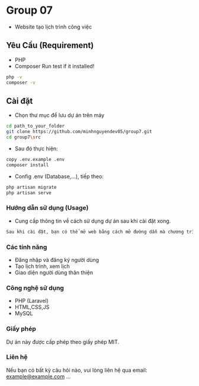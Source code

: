 # Group 07
- Website tạo lịch trình công việc


## Yêu Cầu (Requirement)
- PHP 
- Composer
Run test if it installed!
```bash 
php -v
composer -v
```
## Cài đặt
- Chọn thư mục để lưu dự án trên máy
```bash
cd path_to_your_folder
git clone https://github.com/minhnguyendev05/group7.git
cd group7\src
```
- Sau đó thực hiện: 
```bash
copy .env.example .env
composer install
```
- Config .env (Database,...), tiếp theo:
```bash
php artisan migrate
php artisan serve
```

### Hướng dẫn sử dụng (Usage)
- Cung cấp thông tin về cách sử dụng dự án sau khi cài đặt xong.
```markdown
Sau khi cài đặt, bạn có thể mở web bằng cách mở đường dẫn mà chương trình cung cấp trong Terminal
```
### Các tính năng

- Đăng nhập và đăng ký người dùng
- Tạo lịch trình, xem lịch
- Giao diện người dùng thân thiện

### Công nghệ sử dụng

- PHP (Laravel)
- HTML,CSS,JS
- MySQL

### Giấy phép

Dự án này được cấp phép theo giấy phép MIT.

### Liên hệ

Nếu bạn có bất kỳ câu hỏi nào, vui lòng liên hệ qua email: example@example.com
...

